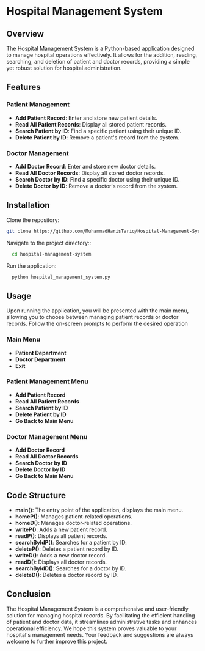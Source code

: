 # Hospital Management System

## Overview
The Hospital Management System is a Python-based application designed to manage hospital operations effectively. It allows for the addition, reading, searching, and deletion of patient and doctor records, providing a simple yet robust solution for hospital administration.

## Features

### Patient Management
- **Add Patient Record**: Enter and store new patient details.
- **Read All Patient Records**: Display all stored patient records.
- **Search Patient by ID**: Find a specific patient using their unique ID.
- **Delete Patient by ID**: Remove a patient's record from the system.

### Doctor Management
- **Add Doctor Record**: Enter and store new doctor details.
- **Read All Doctor Records**: Display all stored doctor records.
- **Search Doctor by ID**: Find a specific doctor using their unique ID.
- **Delete Doctor by ID**: Remove a doctor's record from the system.

## Installation

Clone the repository:
```bash
git clone https://github.com/MuhammadHarisTariq/Hospital-Management-System.git
```
Navigate to the project directory::
```bash
  cd hospital-management-system
```
Run the application:
```bash
  python hospital_management_system.py
```
## Usage
Upon running the application, you will be presented with the main menu, allowing you to choose between managing patient records or doctor records. Follow the on-screen prompts to perform the desired operation
### Main Menu
- **Patient Department**
- **Doctor Department**
- **Exit**
### Patient Management Menu
- **Add Patient Record**
- **Read All Patient Records**
- **Search Patient by ID**
- **Delete Patient by ID**
- **Go Back to Main Menu**

### Doctor Management Menu
- **Add Doctor Record**
- **Read All Doctor Records**
- **Search Doctor by ID**
- **Delete Doctor by ID**
- **Go Back to Main Menu**

## Code Structure

- **main()**: The entry point of the application, displays the main menu.
- **homeP()**: Manages patient-related operations.
- **homeD()**: Manages doctor-related operations.
- **writeP()**: Adds a new patient record.
- **readP()**: Displays all patient records.
- **searchByIdP()**: Searches for a patient by ID.
- **deleteP()**: Deletes a patient record by ID.
- **writeD()**: Adds a new doctor record.
- **readD()**: Displays all doctor records.
- **searchByIdD()**: Searches for a doctor by ID.
- **deleteD()**: Deletes a doctor record by ID.

## Conclusion

The Hospital Management System is a comprehensive and user-friendly solution for managing hospital records. By facilitating the efficient handling of patient and doctor data, it streamlines administrative tasks and enhances operational efficiency. We hope this system proves valuable to your hospital's management needs. Your feedback and suggestions are always welcome to further improve this project.
